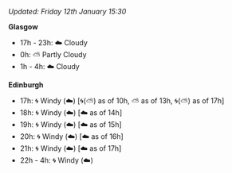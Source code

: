 *Updated: Friday 12th January 15:30*

**Glasgow**

* 17h - 23h: :cloud: Cloudy
* 0h: :partly_sunny: Partly Cloudy
* 1h - 4h: :cloud: Cloudy

**Edinburgh**

* 17h: :cyclone: Windy (:cloud:) [:cyclone:(:partly_sunny:) as of 10h, :partly_sunny: as of 13h, :cyclone:(:partly_sunny:) as of 17h]
* 18h: :cyclone: Windy (:cloud:) [:cloud: as of 14h]
* 19h: :cyclone: Windy (:cloud:) [:cloud: as of 15h]
* 20h: :cyclone: Windy (:cloud:) [:cloud: as of 16h]
* 21h: :cyclone: Windy (:cloud:) [:cloud: as of 17h]
* 22h - 4h: :cyclone: Windy (:cloud:)
